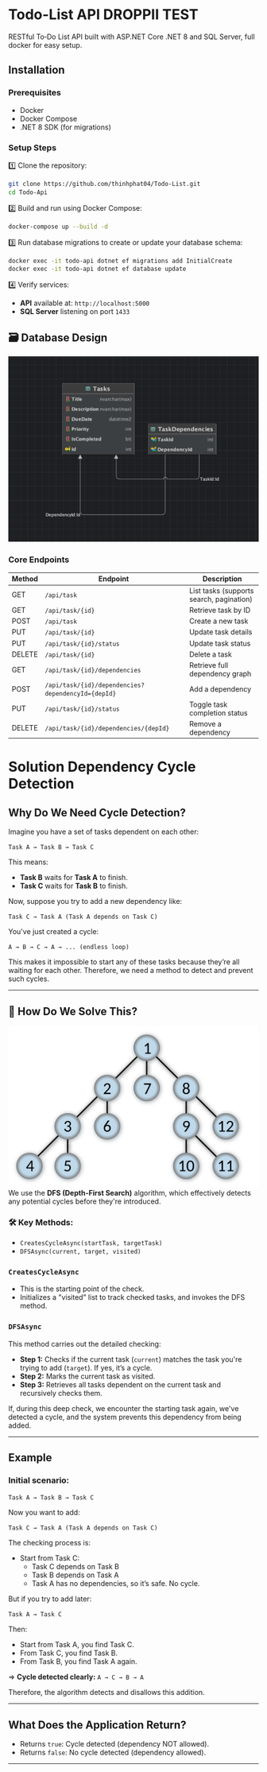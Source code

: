 # Todo-List API DROPPII TEST

RESTful To‑Do List API built with ASP.NET Core .NET 8 and SQL Server, full docker for easy setup.

## Installation

### Prerequisites
- Docker
- Docker Compose
- .NET 8 SDK (for migrations)

### Setup Steps

1️⃣ Clone the repository:
```bash
git clone https://github.com/thinhphat04/Todo-List.git
cd Todo-Api
```

2️⃣ Build and run using Docker Compose:
```bash
docker-compose up --build -d
```

3️⃣ Run database migrations to create or update your database schema:
```bash
docker exec -it todo-api dotnet ef migrations add InitialCreate
docker exec -it todo-api dotnet ef database update
```

4️⃣ Verify services:
- **API** available at: `http://localhost:5000`
- **SQL Server** listening on port `1433`

## 🗃️ Database Design

![Database Design](Design-Database/database.png)

### Core Endpoints
| Method | Endpoint | Description |
|--------|----------|-------------|
| GET | `/api/task` | List tasks (supports search, pagination) |
| GET | `/api/task/{id}` | Retrieve task by ID |
| POST | `/api/task` | Create a new task |
| PUT | `/api/task/{id}` | Update task details |
| PUT | `/api/task/{id}/status` | Update task status |
| DELETE | `/api/task/{id}` | Delete a task |
| GET | `/api/task/{id}/dependencies` | Retrieve full dependency graph |
| POST | `/api/task/{id}/dependencies?dependencyId={depId}` | Add a dependency |
| PUT | `/api/task/{id}/status` | Toggle task completion status |
| DELETE | `/api/task/{id}/dependencies/{depId}` | Remove a dependency |



# Solution Dependency Cycle Detection 

## Why Do We Need Cycle Detection?

Imagine you have a set of tasks dependent on each other:

```
Task A → Task B → Task C
```

This means:
- **Task B** waits for **Task A** to finish.
- **Task C** waits for **Task B** to finish.

Now, suppose you try to add a new dependency like:

```
Task C → Task A (Task A depends on Task C)
```

You've just created a cycle:

```
A → B → C → A → ... (endless loop)
```

This makes it impossible to start any of these tasks because they’re all waiting for each other. Therefore, we need a method to detect and prevent such cycles.

---

## 🚩 How Do We Solve This?
![alt text](image.png)
We use the **DFS (Depth-First Search)** algorithm, which effectively detects any potential cycles before they're introduced.

### 🛠️ Key Methods:

- `CreatesCycleAsync(startTask, targetTask)`
- `DFSAsync(current, target, visited)`

###  `CreatesCycleAsync`

- This is the starting point of the check.
- Initializes a "visited" list to track checked tasks, and invokes the DFS method.

###  `DFSAsync`

This method carries out the detailed checking:

- **Step 1:** Checks if the current task (`current`) matches the task you're trying to add (`target`). If yes, it’s a cycle.
- **Step 2:** Marks the current task as visited.
- **Step 3:** Retrieves all tasks dependent on the current task and recursively checks them.

If, during this deep check, we encounter the starting task again, we've detected a cycle, and the system prevents this dependency from being added.

---

##  Example

### Initial scenario:

```
Task A → Task B → Task C
```

Now you want to add:

```
Task C → Task A (Task A depends on Task C)
```

The checking process is:

- Start from Task C:
  - Task C depends on Task B
  - Task B depends on Task A
  - Task A has no dependencies, so it’s safe. No cycle.

But if you try to add later:

```
Task A → Task C
```

Then:

- Start from Task A, you find Task C.
- From Task C, you find Task B.
- From Task B, you find Task A again.

=> **Cycle detected clearly:** `A → C → B → A`

Therefore, the algorithm detects and disallows this addition.

---

## What Does the Application Return?

- Returns `true`: Cycle detected (dependency NOT allowed).
- Returns `false`: No cycle detected (dependency allowed).

---



